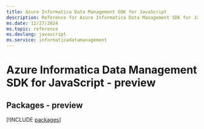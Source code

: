 ```yaml
---
title: Azure Informatica Data Management SDK for JavaScript
description: Reference for Azure Informatica Data Management SDK for JavaScript
ms.date: 12/27/2024
ms.topic: reference
ms.devlang: javascript
ms.service: informaticadatamanagement
---
```

# Azure Informatica Data Management SDK for JavaScript - preview
## Packages - preview
[!INCLUDE [packages](informatica-data-management-index.md)]